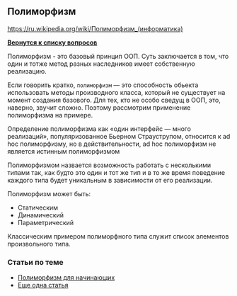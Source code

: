 ## Полиморфизм
https://ru.wikipedia.org/wiki/Полиморфизм_(информатика)

[**Вернутся к списку вопросов**](https://github.com/Torlopov-Andrey/hh_interview_ios/blob/master/ios_questions_interview.md)

Полиморфизм - это базовый принцип ООП. Суть заключается в том, что один и тотже метод
разных наследников имеет собственную реализацию.

Если говорить кратко, ```полиморфизм``` — это способность обьекта использовать методы производного класса, который не существует на момент создания базового. Для тех, кто не особо сведущ в ООП, это, наверно, звучит сложно. Поэтому рассмотрим применение полиморфизма на примере.

Определение полиморфизма как «один интерфейс — много реализаций», популяризованное Бьерном Страуструпом, относится к ad hoc полиморфизму, но в действительности, ad hoc полиморфизм не является истинным полиморфизмом

Полиморфизмом назвается возможность работать с несколькими типами так, как будто это один и тот же тип и в то же время поведение каждого типа будет уникальным в зависимости от его реализации.


Полиморфизм может быть:
* Статическим
* Динамический
* Параметрический

Классическим примером полиморфного типа служит список элементов произвольного типа.



### Статьи по теме

* [Полиморфизм для начинающих](https://habrahabr.ru/post/37576/)
* [Еще одна статья](http://java-course.ru/begin/polymorphism/)
